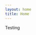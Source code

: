 ```yaml
---
layout: home
title: Home
---
```

Testing
<!-- # This guy is just to display the delta -->
<!-- Welcome to my personal website! -->
<!-- > This site is under active development -->